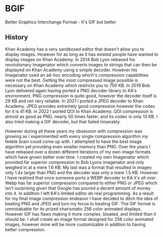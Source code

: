 # BGIF
Better Graphics Interchange Format - It's GIF but better

## History
Khan Academy has a very sandboxed editor that doesn't allow you to display images. However for as long as it has existed people have wanted to display images on Khan Academy. In 2014 Bob Lyon released his revolutionary Imagenator which converts images to strings that can then be displayed on Khan Academy using a simple decoder. However his Imagenator used an ad-hoc encoding which's compression capabilities were not the best. Getting the most compressed image possible is necessary on Khan Academy which restricts you to 750 KB. In 2019 Bob Lyon delivered again having ported a PNG decoder library to KA's environment. PNG compression is quite good, however the decoder itself is 29 KB and not very reliable. In 2021 I ported a JPEG decoder to Khan Academy. JPEG provides extremely good compression however the codec for it is 41 KB. In 2022 I ported QOI to Khan Academy. QOI compression is almost as good as PNG, nearly 50 times faster, and its codec is only 13 KB. I also tried making a GIF decoder, but that failed miserably.

However during all these years my obsession with compression was growing as I experimented with every single compression algorithm my feeble brain could come up with. I attempted to have the best image algorithm yet providing even smaller memory than PNG. Over the years I have released over a dozen different iterations of my own image formats which have grown better over time. I created my own Imagenator which provided far superior compression to Bob Lyons imagenator and only weighed in at a mere 1.6 KB. My last was a format that resulted in images only 1.4x larger than PNG and the decoder was only a mere 1.5 KB. However I have realized that once someone ports a WEBP decoder to KA it's all over. Webp has far superior compression compared to either PNG or JPEG which isn't surprising given that Google has poured a decent amount of money into it. In addition I left KA's limited editor do real programming. As a result for my final image compression endeavor I have decided to ditch the idea of beating PNG and JPEG and turn my focus to beating GIF. The GIF format is unmistakable for its prized charismatic 256 color animated displays. However GIF has flaws making it more complex, bloated, and limited than it should be. I shall create an image format designed for 256 color animated images, however mine will be more customizable in addition to having better compression.
